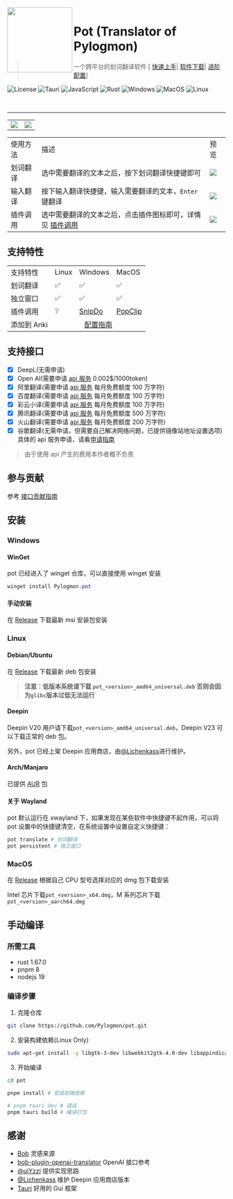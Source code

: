 <img width="150px" src="https://cdn.staticaly.com/gh/Pylogmon/pot/master/public/icon.png" align="left"/>

# Pot (Translator of Pylogmon)

> 一个跨平台的划词翻译软件 [
> [快速上手](https://pot.pylogmon.cn/guide/)|
> [软件下载](https://github.com/Pylogmon/pot/releases)|
> [进阶配置](https://pot.pylogmon.cn/guide/config.html)]

![License](https://img.shields.io/github/license/Pylogmon/pot.svg)
![Tauri](https://img.shields.io/badge/Tauri-1.2.4-blue?logo=tauri)
![JavaScript](https://img.shields.io/badge/-JavaScript-yellow?logo=javascript&logoColor=white)
![Rust](https://img.shields.io/badge/-Rust-orange?logo=rust&logoColor=white)
![Windows](https://img.shields.io/badge/-Windows-blue?logo=windows&logoColor=white)
![MacOS](https://img.shields.io/badge/-macOS-red?&logo=apple&logoColor=white)
![Linux](https://img.shields.io/badge/-Linux-yellow?logo=linux&logoColor=white)

<br/>
<hr/>
<div align="center">
<table>
<tr>
    <td> <img src="https://cdn.staticaly.com/gh/Pylogmon/pot/master/asset/light.png">
    <td> <img src="https://cdn.staticaly.com/gh/Pylogmon/pot/master/asset/dark.png">
</table>

<table>
<tr>
    <td>使用方法
    <td>描述
    <td>预览
<tr>
    <td>划词翻译
    <td>选中需要翻译的文本之后，按下划词翻译快捷键即可
    <td> <img src="https://cdn.staticaly.com/gh/Pylogmon/pot/master/asset/example1.gif"/>
<tr>
    <td>输入翻译
    <td>按下输入翻译快捷键，输入需要翻译的文本，<code>Enter</code> 键翻译
    <td><img src="https://cdn.staticaly.com/gh/Pylogmon/pot/master/asset/example2.gif"/>
<tr>
    <td>插件调用
    <td>选中需要翻译的文本之后，点击插件图标即可，详情见 <a href="https://pot.pylogmon.cn/guide/config.html#%E6%8F%92%E4%BB%B6%E8%B0%83%E7%94%A8" target="_blank">插件调用</a>
    <td><img src="https://cdn.staticaly.com/gh/Pylogmon/pot/master/asset/example3.gif"/>
</table>

</div>

## 支持特性

<table>
<tr>
    <td>支持特性
    <td>Linux
    <td>Windows
    <td>MacOS
<tr>
    <td>划词翻译
    <td>✅
    <td>✅
    <td>✅
<tr>
    <td>独立窗口
    <td>✅
    <td>✅
    <td>✅
<tr>
    <td>插件调用
    <td>❔
    <td> <a href="https://pot.pylogmon.cn/guide/config.html#snipdo-windows">SnipDo</a>
    <td> <a href="https://pot.pylogmon.cn/guide/config.html#popclip-macos">PopClip</a>
<tr>
    <td>添加到 Anki
    <td colspan="3" align="center"> <a href="https://pot.pylogmon.cn/guide/config.html#anki" target="_blank">配置指南</a>
</table>

## 支持接口

-   [x] DeepL(无需申请)
-   [x] Open AI(需要申请 [api 服务](https://pot.pylogmon.cn/guide/api/) 0.002$/1000token)
-   [x] 阿里翻译(需要申请 [api 服务](https://pot.pylogmon.cn/guide/api/) 每月免费额度 100 万字符)
-   [x] 百度翻译(需要申请 [api 服务](https://pot.pylogmon.cn/guide/api/) 每月免费额度 100 万字符)
-   [x] 彩云小译(需要申请 [api 服务](https://pot.pylogmon.cn/guide/api/) 每月免费额度 100 万字符)
-   [x] 腾讯翻译(需要申请 [api 服务](https://pot.pylogmon.cn/guide/api/) 每月免费额度 500 万字符)
-   [x] 火山翻译(需要申请 [api 服务](https://pot.pylogmon.cn/guide/api/) 每月免费额度 200 万字符)
-   [x] 谷歌翻译(无需申请，但需要自己解决网络问题，已提供镜像站地址设置选项)
        具体的 api 服务申请，请看[申请指南](https://pot.pylogmon.cn/guide/api/)

> 由于使用 api 产生的费用本作者概不负责

## 参与贡献

参考 [接口贡献指南](./CONTRIBUTING.md)

## 安装

### Windows

#### WinGet

pot 已经进入了 winget 仓库，可以直接使用 winget 安装

```powershell
winget install Pylogmon.pot
```

#### 手动安装

在 [Release](https://github.com/Pylogmon/pot/releases) 下载最新 msi 安装包安装

### Linux

#### Debian/Ubuntu

在 [Release](https://github.com/Pylogmon/pot/releases) 下载最新 deb 包安装

> **注意：低版本系统请下载 `pot_<version>_amd64_universal.deb` 否则会因为`glibc`版本过低无法运行**

#### Deepin

Deepin V20 用户请下载`pot_<version>_amd64_universal.deb`，Deepin V23 可以下载正常的 deb 包。

另外，pot 已经上架 Deepin 应用商店，由[@Lichenkass](https://github.com/Lichenkass)进行维护。

#### Arch/Manjaro

已提供 [AUR](https://aur.archlinux.org/packages?O=0&K=pot-translation) 包

#### 关于 Wayland

pot 默认运行在 xwayland 下，如果发现在某些软件中快捷键不起作用，可以将 pot 设置中的快捷键清空，在系统设置中设置自定义快捷键：

```bash
pot translate # 划词翻译
pot persistent # 独立窗口
```

### MacOS

在 [Release](https://github.com/Pylogmon/pot/releases) 根据自己 CPU 型号选择对应的 dmg 包下载安装

Intel 芯片下载`pot_<version>_x64.dmg`，M 系列芯片下载`pot_<version>_aarch64.dmg`

## 手动编译

### 所需工具

-   rust 1.67.0
-   pnpm 8
-   nodejs 19

### 编译步骤

1. 克隆仓库

```bash
git clone https://github.com/Pylogmon/pot.git
```

2. 安装构建依赖(Linux Only)

```bash
sudo apt-get install -y libgtk-3-dev libwebkit2gtk-4.0-dev libappindicator3-dev librsvg2-dev patchelf
```

3. 开始编译

```bash
cd pot

pnpm install # 安装前端依赖

# pnpm tauri dev # 调试
pnpm tauri build # 编译打包
```

## 感谢

-   [Bob](https://github.com/ripperhe/Bob) 灵感来源
-   [bob-plugin-openai-translator](https://github.com/yetone/bob-plugin-openai-translator) OpenAI 接口参考
-   [@uiYzzi](https://github.com/uiYzzi) 提供实现思路
-   [@Lichenkass](https://github.com/Lichenkass) 维护 Deepin 应用商店版本
-   [Tauri](https://github.com/tauri-apps/tauri) 好用的 Gui 框架
